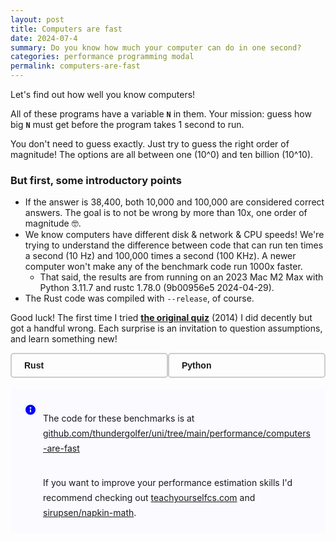 ```yaml
---
layout: post
title: Computers are fast
date: 2024-07-4
summary: Do you know how much your computer can do in one second?
categories: performance programming modal
permalink: computers-are-fast
---
```


Let's find out how well you know computers!

All of these programs have a variable **`N`** in them. Your mission: guess how big **`N`** must get before the program takes 1 second to run.

You don't need to guess exactly. Just try to guess the right order of magnitude!
The options are all between one (10^0) and ten billion (10^10).

### But first, some introductory points

- If the answer is 38,400, both 10,000 and 100,000 are considered correct answers.
  The goal is to not be wrong by more than 10x, one order of magnitude 🤓.
- We know computers have different disk & network & CPU speeds! We're trying to understand the difference between code that can run ten times a second (10 Hz) and 100,000 times a second (100 KHz). A newer computer won't make any of the benchmark code run 1000x faster.
  - That said, the results are from running on an 2023 Mac M2 Max with Python 3.11.7 and rustc 1.78.0 (9b00956e5 2024-04-29).
- The Rust code was compiled with `--release`, of course.

Good luck! The first time I tried [**the original quiz**](https://computers-are-fast.github.io/) (2014) I did decently but got a handful wrong. Each surprise is an invitation to question assumptions, and learn something new!

<!-- Quiz -->
<div class="quiz-container">
    <div id="language-selector">
        <div id="btn-rust" class="toggle-button" onclick="handleButtonClick('rust')"><strong>Rust</strong></div>
        <div id="btn-python" class="toggle-button" onclick="handleButtonClick('python')"><strong>Python</strong></div>
    </div>
    <div class="score-container" id="score-container">
        <strong>Score:</strong> <span id="score">0</span>/<span id="answered">0</span><br>
        <strong>Unanswered:</strong> <span id="unanswered">0</span>
    </div>
    <div id="quiz"></div>
</div>

<link rel="stylesheet" href="https://cdnjs.cloudflare.com/ajax/libs/highlight.js/11.9.0/styles/night-owl.min.css">
<script src="https://cdnjs.cloudflare.com/ajax/libs/highlight.js/11.9.0/highlight.min.js"></script>
<script src="https://cdnjs.cloudflare.com/ajax/libs/highlight.js/11.9.0/languages/python.min.js"></script>
<script src="https://cdnjs.cloudflare.com/ajax/libs/highlight.js/11.9.0/languages/rust.min.js"></script>
<script src="https://cdn.jsdelivr.net/npm/@tsparticles/confetti@3.0.3/tsparticles.confetti.bundle.min.js"></script>
<script>
    const pyQuestions = [{"name": "bench_loop", "platform": "macOS-13.4-arm64-arm-64bit", "lang_version": "3.11.7 (v3.11.7:fa7a6f2303, Dec  4 2023, 15:22:56) [Clang 13.0.0 (clang-1300.0.29.30)]", "answer": 100000000, "answer_duration_ms": 1005.1932333997684, "estimated_n": 111921693, "bench_source": "for _ in range(n):\n\tpass", "bench_doc": "Number to guess: How many iterations of an empty loop can we go through in a second?", "hints": ["A CPU can execute around a few billion instructions per second."], "language": "python"}, {"name": "bench_dict_mutation", "platform": "macOS-13.4-arm64-arm-64bit", "lang_version": "3.11.7 (v3.11.7:fa7a6f2303, Dec  4 2023, 15:22:56) [Clang 13.0.0 (clang-1300.0.29.30)]", "answer": 10000000, "answer_duration_ms": 963.5800918011228, "estimated_n": 28037058, "bench_source": "d = {}\nmax_entries = 1000\nfor i in range(n):\n\td[i % max_entries] = i", "bench_doc": "Number to guess: How many entries can we add to a dictionary in a second?", "hints": [], "language": "python"}, {"name": "bench_parse_http_request", "platform": "macOS-13.4-arm64-arm-64bit", "lang_version": "3.11.7 (v3.11.7:fa7a6f2303, Dec  4 2023, 15:22:56) [Clang 13.0.0 (clang-1300.0.29.30)]", "answer": 10000, "answer_duration_ms": 1007.300825000857, "estimated_n": 69987, "bench_source": "\tclass HTTPRequest(BaseHTTPRequestHandler):\n\t\tdef __init__(self, request_data: bytes):\n\t\t\tself.rfile = BytesIO(request_data)\n\t\t\tself.raw_requestline = self.rfile.readline()\n\t\t\tself.error_code = self.error_message = None\n\t\t\tself.parse_request()\n\n\t\tdef send_error(self, code, message):\n\t\t\tself.error_code = code\n\t\t\tself.error_message = message\n\n\trequest = b\"\"\"GET / HTTP/1.1\nHost: localhost:8001\nConnection: keep-alive\nAccept: text/html,application/xhtml+xml,application/xml;q=0.9,image/webp,*/*;q=0.8\nUpgrade-Insecure-Requests: 1\nUser-Agent: Mozilla/5.0 (Macintosh; Intel Mac OS X 10_10_5) AppleWebKit/537.36 (KHTML, like Gecko) Chrome/45.0.2454.85 Safari/537.36\nAccept-Encoding: gzip, deflate, sdch\nAccept-Language: en-GB,en-US;q=0.8,en;q=0.6\n\"\"\"\n\tfor _ in range(n):\n\t\t_parsed = HTTPRequest(request)", "bench_doc": "Number to guess: How many HTTP GET requests can we parse in a second?", "hints": [], "language": "python"}, {"name": "bench_download_webpage", "platform": "macOS-13.4-arm64-arm-64bit", "lang_version": "3.11.7 (v3.11.7:fa7a6f2303, Dec  4 2023, 15:22:56) [Clang 13.0.0 (clang-1300.0.29.30)]", "answer": 1, "answer_duration_ms": 886.6974500007927, "estimated_n": 5, "bench_source": "for _ in range(n):\n\tresponse = urllib.request.urlopen(\"http://google.com\")\n\tresponse.read()", "bench_doc": "Number to guess: How many times can we download google.com in a second?", "hints": ["This inefficiently establishes a new HTTP connection on each iteration"], "language": "python"}, {"name": "bench_run_python", "platform": "macOS-13.4-arm64-arm-64bit", "lang_version": "3.11.7 (v3.11.7:fa7a6f2303, Dec  4 2023, 15:22:56) [Clang 13.0.0 (clang-1300.0.29.30)]", "answer": 10, "answer_duration_ms": 866.9750250002835, "estimated_n": 74, "bench_source": "for _ in range(n):\n\tsubprocess.run(\"python3 -c ''\", shell=True, check=True)", "bench_doc": "Number to guess: How many times can we start the Python interpreter in a second?", "hints": ["This is much less than 100 million :)", "On startup Python reads of 100 files!", "Before running any code Python executes around 1000 syscalls"], "language": "python"}, {"name": "bench_create_files", "platform": "macOS-13.4-arm64-arm-64bit", "lang_version": "3.11.7 (v3.11.7:fa7a6f2303, Dec  4 2023, 15:22:56) [Clang 13.0.0 (clang-1300.0.29.30)]", "answer": 10000, "answer_duration_ms": 833.1822000007378, "estimated_n": 16975, "bench_source": "with tempfile.TemporaryDirectory() as temp_dir:\n\tfor i in range(n):\n\t\tfile_path = os.path.join(temp_dir, f\"{i}.txt\")\n\t\twith open(file_path, \"w\") as file:\n\t\t\tfile.flush()\n\t# Sync the directory to ensure the file metadata is written to disk\n\tdir_fd = os.open(temp_dir, os.O_RDONLY)\n\ttry:\n\t\tos.fsync(dir_fd)\n\tfinally:\n\t\tos.close(dir_fd)", "bench_doc": "How many fsync'd files can be created against an SSD in a second?", "hints": ["The fsync syscall per-file significantly impacts performance"], "language": "python"}, {"name": "bench_write_to_disk", "platform": "macOS-13.4-arm64-arm-64bit", "lang_version": "3.11.7 (v3.11.7:fa7a6f2303, Dec  4 2023, 15:22:56) [Clang 13.0.0 (clang-1300.0.29.30)]", "answer": 1000000000, "answer_duration_ms": 749.7482584003592, "estimated_n": 3611201767, "bench_source": "def cleanup(f, name):\n\tf.flush()\n\tos.fsync(f.fileno())\n\tf.close()\n\ttry:\n\t\tos.remove(name)\n\texcept OSError:\n\t\tpass\n\nchunk_size = 1_000_000  # 1 megabyte\ndata_chunk = b\"a\" * chunk_size\nname = \"/tmp/bench-write-to-disk\"\nbytes_written = 0\nwith open(name, 'wb') as f:\n\twhile bytes_written < n:\n\t\twritten = f.write(data_chunk)\n\t\tbytes_written += chunk_size\n\t\tassert written == chunk_size, \"incomplete disk write\"\n\tcleanup(f, name)", "bench_doc": "Number to guess: How many bytes can we write to an output file in a second?", "hints": ["We make sure everything is sync'd to disk before exiting"], "language": "python"}, {"name": "bench_write_to_memory", "platform": "macOS-13.4-arm64-arm-64bit", "lang_version": "3.11.7 (v3.11.7:fa7a6f2303, Dec  4 2023, 15:22:56) [Clang 13.0.0 (clang-1300.0.29.30)]", "answer": 1000000000, "answer_duration_ms": 1140.9870834002504, "estimated_n": 9173508865, "bench_source": "chunk_size = 1_000_000  # 1 megabyte\ndata_chunk = \"a\" * chunk_size\noutput = StringIO()\nbytes_written = 0\nwhile bytes_written < n:\n\t_ = output.write(data_chunk)\n\tbytes_written += chunk_size\noutput.getvalue()", "bench_doc": "Number to guess: How many bytes can we write to a string in memory in a second?", "hints": [], "language": "python"}, {"name": "bench_json_parse", "platform": "macOS-13.4-arm64-arm-64bit", "lang_version": "3.11.7 (v3.11.7:fa7a6f2303, Dec  4 2023, 15:22:56) [Clang 13.0.0 (clang-1300.0.29.30)]", "answer": 1000, "answer_duration_ms": 999.4452333980007, "estimated_n": 4089, "bench_source": "data = pathlib.Path(\"message.json\").read_text()\nfor _ in range(n):\n\tjson.loads(data)", "bench_doc": "Number to guess: parse iterations possible within one second.", "hints": [], "language": "python"}, {"name": "bench_sha256_digest", "platform": "macOS-13.4-arm64-arm-64bit", "lang_version": "3.11.7 (v3.11.7:fa7a6f2303, Dec  4 2023, 15:22:56) [Clang 13.0.0 (clang-1300.0.29.30)]", "answer": 100000000, "answer_duration_ms": 1000.6505750003272, "estimated_n": 597459599, "bench_source": "CHUNK_SIZE = 10_000\ns = b'a' * CHUNK_SIZE\nh = hashlib.md5()\nbytes_hashed = 0\nwhile bytes_hashed < n:\n\th.update(s)\n\tbytes_hashed += CHUNK_SIZE\nh.digest()", "bench_doc": "Number to guess: bytes hashed in one second.", "hints": ["sha256 is cryptographically secure and slower than md5, siphash, CRC32."], "language": "python"}, {"name": "bench_fill_array", "platform": "macOS-13.4-arm64-arm-64bit", "lang_version": "3.11.7 (v3.11.7:fa7a6f2303, Dec  4 2023, 15:22:56) [Clang 13.0.0 (clang-1300.0.29.30)]", "answer": 10000000, "answer_duration_ms": 1000.7196668011602, "estimated_n": 37245641, "bench_source": "array = bytearray(n)\nfor i in range(n):\n\tarray[i] = i % 256  # Ensure value fits in a byte\nprint(array[n // 7], end='')", "bench_doc": "Number to guess: bytes written to array in one second.", "hints": [], "language": "python"}, {"name": "bench_fill_array_out_of_order", "platform": "macOS-13.4-arm64-arm-64bit", "lang_version": "3.11.7 (v3.11.7:fa7a6f2303, Dec  4 2023, 15:22:56) [Clang 13.0.0 (clang-1300.0.29.30)]", "answer": 10000000, "answer_duration_ms": 1068.5093084000982, "estimated_n": 14564123, "bench_source": "array = bytearray(n)\njmp_around = 1\nfor _ in range(n):\n\tjmp_around = jmp_around * 2\n\tif jmp_around > n:\n\t\tjmp_around -= n\n\tarray[jmp_around % n] = jmp_around % 256  # Ensure index and value fit in range\n\nprint(array[n // 7])", "bench_doc": "Number to guess: bytes written to array in one second.", "hints": [], "language": "python"}];
    const rustQuestions = [{"name":"bench_loop","platform":"Darwin-13.4-arm64","lang_version":"","answer":1000000000,"answer_duration_ms":316.0,"estimated_n":3164556962,"bench_source":"for _ in 0..n {\n\tblack_box(());\n}","bench_doc":" Number to guess: How many iterations of an empty loop can we go through in a second?","hints":["black_box(()) is used only to avoid compiler optimizing out the loop. It adds no run time overhead.","A CPU can execute around a few billion instructions per second."],"language":"rust"},{"name":"bench_dict_mutation","platform":"Darwin-13.4-arm64","lang_version":"","answer":100000000,"answer_duration_ms":803.0,"estimated_n":124533001,"bench_source":"let mut m = HashMap::new();\nlet max_entries = 1000;\nfor i in 0..n {\n\tm.insert(i % max_entries, i);\n}","bench_doc":" Number to guess: How many entries can we add to a std::HashMap in a second?","hints":null,"language":"rust"},{"name":"bench_download_webpage","platform":"Darwin-13.4-arm64","lang_version":"","answer":10,"answer_duration_ms":574.0,"estimated_n":17,"bench_source":"for _ in 0..n {\n\tlet mut stream = TcpStream::connect(\"google.com:80\").unwrap();\n\tlet request = \"GET / HTTP/1.1\\r\\nHost: google.com\\r\\nConnection: close\\r\\n\\r\\n\";\n\tstream.write_all(request.as_bytes()).unwrap();\n\tlet mut response = String::new();\n\tstream.read_to_string(&mut response).unwrap();\n}","bench_doc":" Number to guess: How many times can we download google.com in a second?","hints":null,"language":"rust"},{"name":"bench_run_python","platform":"Darwin-13.4-arm64","lang_version":"","answer":10,"answer_duration_ms":122.0,"estimated_n":81,"bench_source":"for _ in 0..n {\n\tlet mut child = std::process::Command::new(\"python3\")\n\t\t.args([\"-c\", \"''\"])\n\t\t.spawn()\n\t\t.expect(\"failed to execute child\");\n\tlet ecode = child.wait().expect(\"failed to wait on child\");\n\tassert!(ecode.success());\n}","bench_doc":" Number to guess: How many times can we start the Python interpreter in a second?","hints":["This is much less than 100 million :)","On startup Python reads of 100 files!","Before running any code Python executes around 1000 syscalls"],"language":"rust"},{"name":"bench_create_files","platform":"Darwin-13.4-arm64","lang_version":"","answer":100,"answer_duration_ms":410.0,"estimated_n":243,"bench_source":"let dir = tempdir().unwrap();\nfor i in 0..n {\n\tlet file_path = dir.path().join(format!(\"{}.txt\", i));\n\tlet file = File::create(file_path).unwrap();\n\tfile.sync_all().unwrap();\n}\nlet dir_path = dir.path();\nlet dir_file = OpenOptions::new().read(true).open(dir_path).unwrap();\ndir_file.sync_all().unwrap();","bench_doc":" Number to guess: How many fsync'd files can be created against an SSD in a second?","hints":null,"language":"rust"},{"name":"bench_write_to_disk","platform":"Darwin-13.4-arm64","lang_version":"","answer":1000000000,"answer_duration_ms":307.0,"estimated_n":3257328990,"bench_source":"const CHUNK_SIZE: usize = 1_000_000;\nlet data_chunk: [u8; CHUNK_SIZE] = [b'a'; CHUNK_SIZE];\nlet mut f = std::fs::File::create(\"/tmp/bench-write-to-disk\").unwrap();\nlet mut bytes_written = 0;\nwhile bytes_written < n {\n\tlet written = f.write(&data_chunk).unwrap();\n\tbytes_written += CHUNK_SIZE as u64;\n\tassert_eq!(written, CHUNK_SIZE, \"incomplete disk write\");\n}\nf.sync_all().unwrap();","bench_doc":" Number to guess: How many bytes can we write to an output file in a second?","hints":["We make sure everything is sync'd to disk before exiting"],"language":"rust"},{"name":"bench_write_to_memory","platform":"Darwin-13.4-arm64","lang_version":"","answer":1000000000,"answer_duration_ms":119.0,"estimated_n":8403361344,"bench_source":"const CHUNK_SIZE: usize = 1_000_000;\nlet data_chunk: [u8; CHUNK_SIZE] = [b'a'; CHUNK_SIZE];\nlet mut buffer: Vec<u8> = vec![];\nlet mut bytes_written = 0;\nwhile bytes_written < n {\n\tbuffer.extend(&data_chunk);\n\tbytes_written += CHUNK_SIZE as u64;\n}\nassert!(buffer.len() >= n as usize);","bench_doc":" Number to guess: How many bytes can we write to a string in memory in a second?","hints":null,"language":"rust"},{"name":"bench_json_parse","platform":"Darwin-13.4-arm64","lang_version":"","answer":1000,"answer_duration_ms":247.0,"estimated_n":4048,"bench_source":"let data = std::fs::read_to_string(\"message.json\").unwrap();\nfor _ in 0..n {\n\tlet _json: serde_json::Value = serde_json::from_str(&data).unwrap();\n}","bench_doc":" Number to guess: parse iterations possible within one second.","hints":null,"language":"rust"},{"name":"bench_sha256_digest","platform":"Darwin-13.4-arm64","lang_version":"","answer":100000000,"answer_duration_ms":279.0,"estimated_n":358422939,"bench_source":"use sha2::{Digest, Sha256};\nconst CHUNK_SIZE: usize = 10_000;\nlet s = \"a\".repeat(CHUNK_SIZE);\nlet mut bytes_hashed: usize = 0;\nlet mut h = Sha256::new();\nwhile bytes_hashed < (n as usize) {\n\th.update(s.as_bytes());\n\tbytes_hashed += CHUNK_SIZE;\n}\nh.finalize();","bench_doc":" Number to guess: bytes hashed in one second.","hints":["sha256 is cryptographically secure and slower than md5, siphash, CRC32."],"language":"rust"},{"name":"bench_fill_array","platform":"Darwin-13.4-arm64","lang_version":"","answer":100000000,"answer_duration_ms":126.0,"estimated_n":793650793,"bench_source":"let n: usize = n as usize;\nlet mut a = vec![0u8; n];\nlet mut j: usize = 1;\nfor i in 0..n {\n\tj *= 2;\n\tif j > n {\n\t\tj -= n;\n\t}\n\ta[i] = (j % 256) as u8;\n}\nprintln!(\"{}\", a[n / 7]);","bench_doc":" Number to guess: bytes written to array in one second.","hints":null,"language":"rust"},{"name":"bench_fill_array_out_of_order","platform":"Darwin-13.4-arm64","lang_version":"","answer":100000000,"answer_duration_ms":448.0,"estimated_n":223214285,"bench_source":"let n: usize = n as usize;\nlet mut a = vec![0u8; n];\nlet mut jump_around: usize = 1;\nfor _ in 0..n {\n\tjump_around *= 2;\n\tif jump_around > n {\n\t\tjump_around -= n;\n\t}\n\ta[jump_around % n] = (jump_around % 256) as u8;\n}\nprintln!(\"{}\", a[n / 7]);","bench_doc":" Number to guess: bytes written to array in one second.","hints":null,"language":"rust"}];
    const options = [1, 10, 100, 1000, 10000, 100000, 1000000, 10000000, 100000000, 1000000000, 10000000000].map((n) => n.toLocaleString());
    let score = 0;
    let answered = 0;
    let unanswered = 0;
    function handleButtonClick(language) {
        const buttons = document.querySelectorAll('.toggle-button');
        buttons.forEach(button => button.classList.remove('selected'));
        const selectedButton = document.getElementById(`btn-${language}`);
        selectedButton.classList.add('selected');
        createQuiz(language);
    }
    function createQuiz(language) {
        const questions = language == 'python' ? pyQuestions : rustQuestions;
        /* Reset counters, score-box. */
        score = 0;
        answered = 0;
        unanswered = questions.length;
        document.getElementById('score').textContent = score;
        document.getElementById('answered').textContent = answered;
        document.getElementById('unanswered').textContent = unanswered;
        updateScoreColor();
        const quizContainer = document.getElementById('quiz');
        quizContainer.innerHTML = ''; /* reset */
        questions.forEach((question, index) => {
            const questionDiv = document.createElement('div');
            questionDiv.className = 'question';
            const questionHeading = document.createElement('h3');
            questionHeading.textContent = question.name;
            questionDiv.appendChild(questionHeading);
            const questionText = document.createElement('p');
            questionText.textContent = question.bench_doc;
            questionDiv.appendChild(questionText);
            if (question.hints && question.hints.length > 0) {
                const questionHints = document.createElement('div');
                questionHints.classList.add('hover-reveal');
                let hoverText = fromHTML('<span class="hover-text"><em>Hints</em></span>');
                const questionHintsUL = document.createElement('ul');
                questionHintsUL.classList.add('hover-content');
                question.hints.forEach(hint => {
                    const li = document.createElement('li');
                    li.textContent = hint;
                    questionHintsUL.appendChild(li);
                });
                questionHints.appendChild(hoverText);
                questionHints.appendChild(questionHintsUL);
                questionDiv.appendChild(questionHints);
            }
            const questionPre = document.createElement('pre');
            const questionCode = document.createElement('code');
            questionPre.appendChild(questionCode);
            questionCode.textContent = question.bench_source;
            questionCode.classList.add(`language-${language}`);
            questionDiv.appendChild(questionPre);
            const optionsDiv = document.createElement('div');
            optionsDiv.className = 'options';
            options.forEach(option => {
                const button = document.createElement('button');
                button.textContent = option;
                button.onclick = () => checkAnswer(language, button, question.answer, question.estimated_n, questionDiv);
                optionsDiv.appendChild(button);
            });
            questionDiv.appendChild(optionsDiv);
            quizContainer.appendChild(questionDiv);
        });
        document.getElementById('unanswered').textContent = unanswered;
        hljs.highlightAll();
    }
    function checkAnswer(language, button, correctAnswer, exactAnswer, questionDiv) {
        const allButtons = button.parentElement.children;
        for (let btn of allButtons) {
            const btnAnswer = parseInt(btn.textContent.replace(/,/g, ''));
            btn.disabled = true;
            if (btnAnswer === correctAnswer) {
                btn.classList.add('correct');
            } else if ((correctAnswer < exactAnswer) && (btnAnswer / 10) == correctAnswer) {
                btn.classList.add('correct');
            } else if ((correctAnswer > exactAnswer) && (btnAnswer * 10) == correctAnswer) {
                btn.classList.add('correct');
            }
        }
        const givenAnswer = parseInt(button.textContent.replace(/,/g, ''));
        console.log(`correct: ${correctAnswer} exact: ${exactAnswer} given: ${givenAnswer}; 1: ${(givenAnswer / 10) == correctAnswer} 2: ${(givenAnswer * 10) == correctAnswer}`);
        /* correct: 10 exact: 82 given: 100 */
        if (givenAnswer === correctAnswer) {
            score++;
            document.getElementById('score').textContent = score;
        } else if ((correctAnswer < exactAnswer) && (givenAnswer / 10) == correctAnswer) {
            score++;
            document.getElementById('score').textContent = score;
        } else if ((correctAnswer > exactAnswer) && (givenAnswer * 10) == correctAnswer) {
            score++;
            document.getElementById('score').textContent = score;
        } else {
            button.classList.add('wrong');
        }
        unanswered--;
        answered++;
        document.getElementById('score').textContent = score;
        document.getElementById('answered').textContent = answered;
        document.getElementById('unanswered').textContent = unanswered;
        /* Show exact answer now that user has submitted their guess */ 
        const exactAnswerText = document.createElement('p');
        exactAnswerText.className = 'exact-answer';
        exactAnswerText.innerHTML = `<strong>Answer:</strong> ${exactAnswer.toLocaleString()}`;
        questionDiv.appendChild(exactAnswerText);
        updateScoreColor();
        /* Celebrate perfect score! */
        if (unanswered === 0 && score === answered) {
            const langColors = language == "python" ? ["FFDE57", "4584B6"] : ["B7410E", "0EB7A1", "0A8071", "B77F0E"];
            confetti({
                particleCount: 100,
                spread: 70,
                origin: { y: 0.6 },
                colors: langColors,
            });
        }
    }
    /* 
    Give user feedback on their performance by coloring the score box according to % of
    correct guesses.
    */
    function updateScoreColor() {
        const scoreElement = document.getElementById('score-container');
        const percentage = score / answered;
        const green = Math.floor(percentage * 200);
        const red = Math.floor((1 - percentage) * 200);
        scoreElement.style.color = `rgb(${red}, ${green}, 50)`;
    }
    /**
     * @param {String} HTML representing a single element.
     * @param {Boolean} flag representing whether or not to trim input whitespace, defaults to true.
     * @return {Element | HTMLCollection | null}
     */
    function fromHTML(html, trim = true) {
        html = trim ? html.trim() : html;
        if (!html) return null;
        /* Then set up a new template element. */
        const template = document.createElement('template');
        template.innerHTML = html;
        const result = template.content.children;
        /* Then return either an HTMLElement or HTMLCollection,
        based on whether the input HTML had one or more roots. */
        if (result.length === 1) return result[0];
        return result;
    }
    createQuiz('python');
</script>
<!-- End Quiz -->

<div class="callout-panel callout-panel-info">
    <span class="callout-panel-icon callout-panel-info-icon">
        <span class="" role="img" aria-label="Panel info">
            <svg width="24" height="24" viewBox="0 0 24 24" focusable="false" role="presentation">
                <path d="M12 20a8 8 0 1 1 0-16 8 8 0 0 1 0 16zm0-8.5a1 1 0 0 0-1 1V15a1 1 0 0 0 2 0v-2.5a1 1 0 0 0-1-1zm0-1.125a1.375 1.375 0 1 0 0-2.75 1.375 1.375 0 0 0 0 2.75z" fill="currentColor" fill-rule="evenodd"></path>
            </svg>
        </span>
    </span>
    <div class="ak-editor-panel__content">
        <p data-renderer-start-pos="97">
            The code for these benchmarks is at <a href="https://github.com/thundergolfer/uni/tree/main/performance/computers-are-fast">github.com/thundergolfer/uni/tree/main/performance/computers-are-fast</a>
        </p>
        <br>
        <p>
            If you want to improve your performance estimation skills I'd recommend checking out <a href="https://teachyourselfcs.com/">teachyourselfcs.com</a> and <a href="https://github.com/sirupsen/napkin-math">sirupsen/napkin-math</a>.
        </p>
    </div>
</div>

<style>
    #quiz pre {
        tab-size: 4;
    }

    .quiz-container {
        margin: 0 auto;
        font-family: Arial, sans-serif;
    }
    .question {
        margin-bottom: 20px;
        padding: 10px;
        border: 1px solid #ddd;
        border-radius: 5px;
    }
    .options button {
        margin: 5px;
        padding: 10px;
        font-size: 16px;
        cursor: pointer;
        border-style: solid;
        border-width: 1px;
        border-radius: 0.25em;
        border-color: hsla(0, 0%, 0%, .2);
    }
    .correct {
        background-color: green;
        color: white;
    }
    .wrong {
        background-color: red;
        color: white;
    }
    pre {
        padding: 0;
    }
    .score-container {
        position: fixed;
        right: 5em;
        top: 50%;
        transform: translateY(-50%);
        padding: 20px;
        background: #f8f8f8;
        border: 1px solid #ddd;
        border-radius: 5px;
        box-shadow: 0 0 10px rgba(0,0,0,0.1);
        font-size: 18px;
    }
    .exact-answer {
        margin-top: 10px;
        color: #333;
    }
    .hover-reveal {
        position: relative;
        display: inline-block;
        cursor: pointer;
        margin-bottom: 10px;
        background-color: #B6D0E2;
        border-radius: 3px;
    }

    .hover-reveal .hover-content {
        display: none;
        z-index: 1;
        color: #f9f9f9;
        padding: 5px;
        margin-left: 15px;
    }

    .hover-reveal:hover .hover-content {
        display: block;
    }

    .hover-reveal .hover-text {
        display: inline-block;
        color: white;
        padding: 5px;
    }

    .hover-reveal:hover .hover-text {
        display: none;
    }

    .hover-reveal ul {
        margin-bottom: 0;
        padding-right: 0.5em;
    }
    #language-selector {
        display: flex;
        justify-content: space-between;
        margin-bottom: 0.5em;
    }
    .toggle-button {
        display: inline-block;
        padding: 10px 20px;
        border: 2px solid #ccc;
        border-radius: 5px;
        cursor: pointer;
        user-select: none;
        width: 43%;
    }
    .selected {
        background-color: #007bff;
        color: white;
        border-color: #007bff;
    }
    @media screen and (max-width: 1268px) {
        #score-container {
            display: none;
        }
    }
</style>

<style>
.callout-panel {
    border-radius: 3px;
    margin: 1.2rem 0px 1.2rem 0px;
    padding: 20px;
    min-width: 48px;
    display: flex;
    /*-webkit-box-align: baseline;*/
    /*align-items: baseline;*/
    word-break: break-word;
    border: none;
}

.callout-panel p {
    margin-bottom: 0;
    line-height: 24px;
}

.callout-panel-icon {
    display: block;
    flex-shrink: 0;
    height: 24px;
    width: 24px;
    box-sizing: content-box;
    padding-right: 8px;
    color: rgb(0, 82, 204);
}


.callout-panel-info {
    background-color: rgb(250, 250, 255);
}

.callout-panel-info-icon {
    color: blue;
}

.callout-panel-warning {
    background-color: rgb(255, 250, 200);
}

.callout-panel-warning-icon {
    color: orange;
}

</style>
